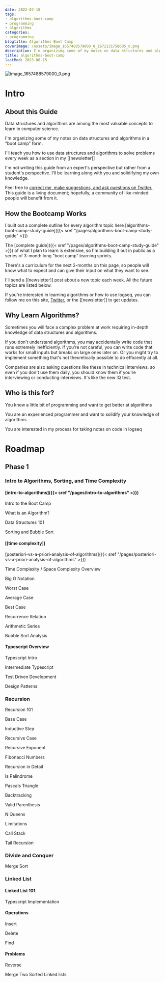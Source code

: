 ```yaml
---
date: 2022-07-10
tags:
- algorithms-boot-camp
- programming
- algorithms
categories:
- programming
blogtitle: Algorithms Boot Camp
coverimage: /assets/image_1657488579000_0_1672131758605_0.png
description: I'm organizing some of my notes on data structures and algorithms in a "boot camp" form.
title: algorithms-boot-camp
lastMod: 2023-06-15
---
```

![image_1657488579000_0.png](/assets/image_1657488579000_0_1672131758605_0.png)

# Intro

## About this Guide

Data structures and algorithms are among the most valuable concepts to learn in computer science.

I'm organizing some of my notes on data structures and algorithms in a "boot camp" form.

I'll teach you how to use data structures and algorithms to solve problems every week as a section in my [[newsletter]]

I'm not writing this guide from an expert's perspective but rather from a student's perspective. I'll be learning along with you and solidifying my own knowledge.

Feel free to [correct me, make suggestions, and ask questions on Twitter.](https://twitter.com/Bsunter) This guide is a living document; hopefully, a community of like-minded people will benefit from it.

## How the Bootcamp Works

I built out a complete outline for every algorithm topic here [algorithms-boot-camp-study-guide]({{< sref "/pages/algorithms-boot-camp-study-guide" >}})

The [complete guide]({{< sref "/pages/algorithms-boot-camp-study-guide" >}}) of what I plan to learn is extensive, so I'm building it out in public as a series of 3-month long "boot camp" learning sprints.

There's a curriculum for the next 3-months on this page, so people will know what to expect and can give their input on what they want to see.

I'll send a [[newsletter]] post about a new topic each week. All the future topics are listed below.

If you're interested in learning algorithms or how to use logseq, you can follow me on this site, [Twitter](https://twitter.com/Bsunter), or the [[newsletter]] to get updates.

## Why Learn Algorithms?

Sometimes you will face a complex problem at work requiring in-depth knowledge of data structures and algorithms.

If you don't understand algorithms, you may accidentally write code that runs extremely inefficiently. If you're not careful, you can write code that works for small inputs but breaks on large ones later on. Or you might try to implement something that's not theoretically possible to do efficiently at all.

Companies are also asking questions like these in technical interviews, so even if you don't use them daily, you should know them if you're interviewing or conducting interviews. It's like the new IQ test.

## Who is this for?

You know a little bit of programming and want to get better at algorithms

You are an experienced programmer and want to solidify your knowledge of algorithms

You are interested in my process for taking notes on code in logseq

# Roadmap

## Phase 1

### Intro to Algorithms, Sorting, and Time Complexity

#### [intro-to-algorithms]({{< sref "/pages/intro-to-algorithms" >}})

Intro to the Boot Camp

What is an Algorithm?

Data Structures 101

Sorting and Bubble Sort

#### [[time complexity]]

[posteriori-vs-a-priori-analysis-of-algorithms]({{< sref "/pages/posteriori-vs-a-priori-analysis-of-algorithms" >}})

Time Complexity / Space Complexity Overview

Big O Notation


Worst Case

Average Case

Best Case

Recurrence Relation

Arithmetic Series

Bubble Sort Analysis

#### Typescript Overview

Typescript Intro

Intermediate Typescript

Test Driven Development

Design Patterns

### Recursion

Recursion 101


Base Case

Inductive Step

Recursive Case

Recursive Exponent

Fibonacci Numbers

Recursion in Detail


Is Palindrome

Pascals Triangle

Backtracking


Valid Parenthesis

N Queens

Limitations


Call Stack

Tail Recursion

### Divide and Conquer

Merge Sort

### Linked List

#### Linked List 101


Typescript Implementation

#### Operations


Insert

Delete

Find

#### Problems


Reverse

Merge Two Sorted Linked lists
